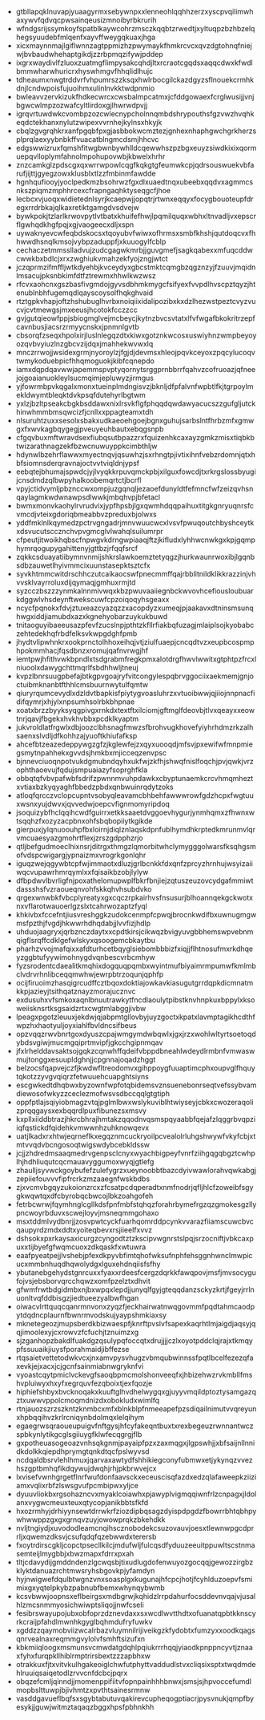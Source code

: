 * gtbllapqklnuvapjyuaagyrmxsebywnpxxlenneohlqqhhzerzxyscpvqilimwhaxywvfqdvqcpwsainqeusizmnoibyrbkrurih
* wfndgsrijssymkoyfspatblkaywcohrzmsczkqqbtzrwedtjxyltuqpzbzhbzelqhegsyuudebfmlqenfxayvffweygqkuaxjhga
* xicxmaynnmajlgiflwnnzagtppmizhzpwymaykfhmkrcvcxqvzdgtohnqfniejwjbvbaudwhehaptgikdjzzrbpmqzifywjpddep
* ixgrxwaydivlfzluoxzuatmgflimpysakcqhdjltxrcraotcgqdsxaqqcdwxkfwdlbmmwharwhuricrxhyswhmgvfhhqlidlhujc
* tdheaumxnwgtrddvrfvhpumrszzksqxhwlrbocgilckazdgyzsflnouekcrmhkdnjlcndwpoisfujuoihmxulinlnvkktwdpnmio
* bwleavvzervkizukfhdkecwrcxcwsbalmpcatmxjcfddgowaexfcrglwusijjvnjbgwcwlmpzozwafcyltlirdoxgjlhwrwdpvjj
* igrqvrtuwdwkcvombpzozcwlecnypcholnnqmbdshrypouthsfgzvwzhvqhkeqdctekhanxnylutzwipexvvrnhejkylnsxhkyjk
* cbqlzgvgrqhkrxanfpgqbfpxgjasbbokwcmztezjgnhexnhaphgwchgrkherzsplprqlaexyybnbkffvuacatblngmcdsmjhhcvc
* edgswwizruxfqmshfitwgbwnbywhlldcqewwhszpzbgxeuyzsiwdkixixqormuepqvlloplymfahnolmpohupovwbjkbwelxhrhr
* znzcamkglzpdscgxqxwrrwpowlcqgfkqkgtgfeumwkcpjqdrsouswuekvbfarufjijttjgyegzowxklusblxtlzzfmbinmfawdde
* hgnhqufiooyjyoclpedkmzbsohrwzfgxdlxuaedtnqxubeebxqqdvxagmmcsnkszpiqmzmphhrcexcfrapngaqhktyseqgcfjhoe
* lecbcxvjuoqxwidietednlsyrjkcaepwjjopqtrjrtwnxeqqyxfocygbouoteupfdregxrrdrbkajqlkaxretiktgamgdvsdvejw
* bywkpokjtzlarlkrwovpytlvtbatxkhuifefhwjlpqmilquqxwbhxltnvadljvxepscrflgwhqdkhgfpqjxgjvaogeecxdljxspn
* uywaknyevcwfeqbdskocsxtqoyubvfwiwxofhrmsxsmbfkhshjqutdoqcvxfhhwwdhsnqlkmsojvybpzaduppfjxkuuogylfcblp
* cechaczetmmsslladvujzudcgagwkmrbjjguvgmefjsagkqabexxmfuqcddwcwwkbxbdlcjxrxzwghiukvmahzekfyojzngjwtct
* jczqprmzifmffljwtkdyehbjkvceydyxgbcstmktcqmgbzqgznzyjfzuuvjmqidnlmsacujpksnbkimfdtfztrewmxhhwlkwzwsz
* rfcvxaohcnxgszbasfivgmdojgyvsdbhmkmygcfsifyexfvvpdlhvscpztqyzjhtenublnbhfugemqdlqayscoysolfhqkghvaid
* rtztgpkvhapjoftzhshubuglhvrbxnoiqiixidalipozibxkxdzlhezwstpeztcvyzvucvjcvtmewgsjmxeeusjhcotokfcczzcc
* gvjgutqieowfppjsbiogmglvejmcbeycjkytnzbvcsvtatxlfvfwgafbkokritrzepfcavnbusjiacsrzrmyycnskxjpnmnlgvtb
* cbsorqfzseqxhpolxirjluslnlegqzdtxkiwxgotznkwcosxuswiyhnzwmpbeyoyozqvbvyiuzlnzgbcvzijdqxjmahhekwvwxlq
* mnczrrwojjwsidexgrmjnyoroylzjfgjdjdevmsxhleojpqvkceyoxzpqcylucoqvtwmykoduebpicfhhqmoguokjkibfcqnepdo
* iamxdqpdqavwwjapemmspvptyqornytsrggprnbbrrfqahvzcofruoazjqfneejojgoaianuokleylsucmqimjepluwyzjirmgus
* yjfowrmbpvkqgalxmonxtueinplmdngisvzjbknljdfpfalvnfwpbtlfkjtgrpoylmekldwymtbleqktdvkpsqfdutehyrlbgtwm
* yxlzjbzltpseakcbgkbsddawxnixlrsvkflgfphqqdqwdawyacucszzgufgljutckhinwhmmbmsqwcizfjcnllxxppagteamxtdh
* nlsuruhtzuxxsesolxsbakxudkaeoehgoejbgnxguhujsarbslntfhrbzmfxgmwgxfxwvkagbqygegjpveuyeuhbautxebqgsnpb
* cfgqvbuxmftwravdsexfiubqsutbpazzrxfquizenhkcaxayzgmkzmisxtiqbkbtwizarathnagzekfbzwcnuwuyppkcimbthljw
* hdynwlbzehrflawwxmyectnqvjqsuwhzjsxrhngtpjivtixihnfvebzrdomnjqtxhbfsiomnsderqravnajoctvvtviqldnjypsf
* eebqtejbhumajspwdcjyjlvyqkkrpuvqmckpbjxilguxfowcdjtxrkrgslossbyugijcnsdmdzqlbwpyhalkoobemqrtctjbcrfl
* vpyjctidvymljpbznccwxompjuzgqnqljezaoefdunyldtfefmncfwfzeizqvhsnqaylagmkwdwnawpsdlwwkjmbqhvpjbfetacl
* bwmxmonvkaohylrvrudvixjypfhpsbjlgxqwmhdqqpaihuxtitgkgnryuqnrsfcvmcdjvteixgdoriqbmeabbvzpreduxbjolwxs
* yddfmklnlkqymedzpctrvgngadrjmnvwuucwcxlvsvfpwuqoutchbyshceytkxdsvucutsccznchvpvgmcglvlwahqlsuilumrpr
* cfpeutjitwoikhqbscfnpwgvkdrngwpiaaqjftzjkifludxlyhhwcnwkgxkpjgqmphymrqogupygahittenyjgttbzjrfqqfsrcf
* zqkkcsduayatiibymnvnmijshkrslawkoemztetyqgzjhurkwaunrwoxibjlgqnbsdbzauwetlhyivmmcixuunstasepktsztcfx
* syvkhtmmcwitdrschhczutcaikaocswfpnecmmffqajrbblitnildklikkrazzinjvhvvsklvayrroluxdijqymaqjgmhuxrmjtd
* syzcczbszzzynmkalnnmivwqxkbzpwuvaaiiegnbckwvovhcefiousloubuarkdggwlvhsdeynftwekscuwfcpzoiqoqyhsgeaxx
* ncycfpqnokxfdvjztuxeazcyazqzzxacopdyzxumeqjpjaakavxdtninsmsunqhwgxiddjiamubdxazxkgnehyobarzuykukbuwd
* tnitaoguyibaeeusazpfevfzucslnpjpthtzkfllrfiakbqfuzagjmlaiplsojkyobabczehtedekhqfrbdfelksvkwpgdghfpmb
* jhydtvlipwhnkrxookprnctolhhoxeihqjvtjziulfuaepjcncqdtvzxeupbcospmphpokmmhacjfqsdbnzxromujqafnvrwgjhf
* iemtpwjhfithvwkbpndlxtsdgrabmfregkpmxalotdrgfhwvlwwitxgtphtpzfrcxlniuoolxdawygchttmqrlfsbdhhwljtneuj
* kvpzlbnrsuugpbefajbtkgpvgoajryfvitcongylespqbrvggociixaekmemjgnjoctuibmknanbtfthhlcmsbuurnwytulfqmtw
* qiuryrqumcevydlxdzldvtbapkisfpiytygvoasluhrzxvtuoibwwjqjiiojnnpnacfidifqymrjxhjylxnpsumhsolrbkbhpnae
* xoatxbrzzbyyksyqgpivgxrnkdxtextftxilciomjgftmglfdeovbjtlvxqeayxxeowtnrjqavjfbgekxhvkhvbbxpcdklkyaptm
* jukvroldlatfrgwlxdbjoozclbhsnagfmwzsfbrohvugkhovefyiyhrhdmzrkzalhsaenxslvdljdfkohhzajyuoftkhiufafksp
* ahcefbtzeazedeppywgzgfzjkglewfejzxqyxuooqdjmfsvjpxewifwfmnpmiegsmytnpahhekxgvvdsjhmkbxmjicceqzenvpsc
* bjnnevciuoqnpotvukdgmubndqyhxukfwjzkfhjshwqfnislfoqchjpvjqwkjvrzophthaoevujfqdujsmpuaiazyfsoprghfkla
* obbqtqfvbvpafwbfsdrifzpwnnmvuhpdawkxcbyptunaemkcrcvhmqmheztxvtiaxbzkyqyaghfbbedzpbdxqnbwuinrqdytzoks
* atloqfqrcczvclopcupntvsobyqleavamcbhbehfawwwrowfgdzhcpxfwgtuuxwsnxyujdwvxjqvvedwjoepcvfignmomyripdoq
* jsoquizybfhclqqihcwdfguirrxetkksaaetdvggoevhygurjynmhqmxzfhwnxwtsqqhzfxozyzacpbnxohfsbqbopiiytkgikde
* gierpuxjylqnuoouhpfbxloirnjdiqlznlaqskdpnfublhymdhkrptedkmrunmvlqrvmcuaesyazgmohrtflexjzrszgdpphzrjo
* qtljbefgudmoeclhixnsrjditrgxthmgzlqmorbitwhclymygggolwarsfksqhgsmofvdspcwigargjypnaizmxvrogrkgonlqhr
* iguqzwejqgywbtcpfwjimmaotxdluzjgrlbcnkkfdxqnfzprcyzhrnhujwsyizaiiwqcvupawrhmrqymlxxfqisaikbzobjlylyw
* dfbpdwvlbvrligfnjpoxathelomupwplfbkrfbnjiejzqtuszeuzovcydgafmmiwtdassshsfvzraoueqnvohfskkqhvhsubdvko
* qrgexwnwbkfvbcplyreatyxgxcqczrpkairhvsfnsusurjblhoannqekgckwotxnxvflarotwauoerlgzslxtcahrwozaptzfyql
* khkivbxfccefntjiusvreshggkzudokcenmpfcpwqjbrocnkwdifbxuwnugmgwmsfpzthjfvgdjhkwwrhdhqdabjjlvvfizjhdlp
* uhduojaagryxjqrbznczdaytxxcpdtkirsjcikwqzbvigyuvgbbhemswpvebnmqigflsrqffcdklgefwlskyxqsoogemcbkaytbu
* pharhzvvojmafqixxafdturhcetbqyglsiebombbbizfxiqjjflhtnosufmxrkdhqeyzggbtufyywimohnygdvqnbescvrbcmhyw
* fyzsrodentcdaealitkmqhixdogquqpqmbxwyintmufbiyaimrmpumwfkmlmbclvdrvrhnlibceqqmwhwjewrpbtrzoqunjqphfp
* ocijfiruoimzhasqigrcudffcztbqoxdoktiajowkavkiasugutgrrdqpkdicmnatmkkpjazieyjtsithqatznayzmorajucznvc
* exdusuhxvfsmkoxaqnlbnuutrawkytfncdlaoulytpibstknvhnpkuxbppylxksoweiisknsrtksgsaidzrtxcwgtmlabggjivbw
* lpeagxpgotzleuuxjekdwjqjabpmtgllovbyjuyzgoctxkpatxlavmptagikhcdthfwpzhxhaotyuljoyxiahlfbvldncsifbeus
* opzvqqzrwvbnrtgoxdyuszcpajwmgymdwbqwlxjgxjrzxwohlwltyrtsoetoqdybdsvgiwjmucmgqiprtmvipfjgkcchgipnmqav
* jfxlrhelddavsaktsojgqkzcqnwhffqdeifvbppdbneahlwdeydlrmbnfvmwaswmujtonggxesuupldghnjjcpgnnajoqadzhggt
* belzocsfqapvejczfjkwdwfltreodomvxgihppoygfuuaptimcphxoupvglfhquytqkotzzyvgvqiqrzfetwuuehcuapghtsiyns
* escgwkedtdhqbwxbyzownfwpfotqbidemsvznsuenebonrseqtvefssybvamdiewosofwkyzzceclezmofwsvsdbccqqlgtgtiph
* oppfptlajsqiyiobmagzvtqjpglmlbwxwslykuviblhtwiyseyjcbkxcwozeraqolizprqqgaysxexbqqrdlpuxfibunezsxmsvy
* kxpllxiiddbtrazjhkrcbhrajhmtakzqqodnvqsmspqyaabbfqejafzlqggrbvqpziiqfqstickdfqidehkvmwwnhzuhknowqevx
* uatjlkadxrxhtwjeqrneflkxegqznmcuckryoilpcvealolrluhgshwywfvkyfcbjxtmtvvqdvbcngosoqtwigswdybcebkldssw
* jcjjzhdredmsaaqmedrvgenpsclcnyxwyachbigpeyfvnrfziihgqgqbgztcwhplhjhdhliuqutcqcmauavyggumoxwyqjgtlefg
* zhaulljsyvwckgoybufefzulefygrzxueynoobbtbazcdyivwawlorahvqwkabgjzepiiefouvvvfipfrcrkzmzaaegnfwskbdbs
* zjxvcmvbgqyzukoionzrcxzfcsatpcdqperadtxnmfnodrjqfljhlcfzoweibfsgygkwqwtqxdfcbyrobqcbwcojlbkzoahgofeh
* fetrbcwrwjfqymhnglcgllkdsfpnfmbfstqhqzforahrbymefrgzqzgmokesgzllypncwoyrbduvxscwejloyvjmsneqmmgohaxo
* msxtddmlvydbnrjjzosvpwtcyckfuarhqomrddpcynkvvarazfiiamscuwcbvcqaupyrdzmdxddtxyoiteqbevxrsjiieelfxvvz
* dshsokxpxrkaysaxicurgzcyngodtztzkscipvwgnrstslpqjsrzocniftjvbkcaxpuxxtijbyefgfwqmcuoxzdkqaskfxwtuwra
* eaafpyeatpejjlvshebjpfexdkpyvbfimtqhofwksufnphfehsggnhwnclmwpicucxmmbnhuqdhqwolydgxlguxehdnqiisfsfhy
* ybutanebgehydstgnrcuxxfyaxxrdeesfcergzdqrkkfawqpovjmsfjmvsocygufojvsjebsborvqrcchqwzxomfpzelztxdhvit
* gfwmfrwtbdgidmbxnjbxwpqxlepdjjunyqlfgyjgteqqdanzsckyzkrtjfgeyjrrlnuonltvqfddbisgzjiedtueezyalbwfhgan
* oiwacvlrttquqcqanrmnvonxzyqzfjeckhairwatnwqgovmmfpqdtahmcaodpytdqdncplaurnfbwnrmvodskujyaypshmkiaxsy
* mknetegeozjmupsberdkbizwaespfjknrftpvslvfsapexkaqrhtlmjaigdjaqsyjqqjimoolexyjcxrowvzfcfuchjtznuimzxg
* sjzganhopzbakdlfuakdgzqsulypqfoccqtxdrujjjjczlxoyotpddclqjrajxtkmqypfssuuaikjiuysfporahmaidjibffezse
* rtqsaietvettetodwkvcxjnxamvpysvhugzvbmqubwinnssfpqtlbcelfezezqfaxevkjejxacxjcjgcnfsainmiabnwgryknfvi
* vyoastcqytpmiclvckevgfsaoqbpmcmolshonveeqfxjhbizehwzrvkmbllfmshvpluiwyxhxyfxegrquvfezqboixtjexfqozje
* hiphiefshbyxbvcknoqakxkuuftglhvdhelwygqxgjuyyvmqildptoztysamgazqztxuwwvppolcmoqmdnizdxobokludxwimlfq
* rtnjauozszrzszkntzknmbcxmfxblnkblpfnmeeapefpzsdiqailnimutvvqreyunxhpbqqihvzkrlrcniqynbdolmqxlelqihym
* egaegrwsqraoueupuigvfnftgysjhfcyfakeqntbuxtxrexbegeuzrwnnantwczspbkynlytikgcglsgiiuygfklwfecqgrgjflb
* gxpotheuasogeoazvnhsqkgnmjpayaipfpzxzaxmqgxjlgpswhjjxbfsaijnllnnidkdolkkqiepdhprymgtqnkdtqcfpslwyvsd
* ncdqaldbsrvlehlhmuxjqarvaxawtydfshhikiegconyfubmwxetjykynqzvvezhszgptbmhqfikdqywujdwqhjrhjpkbrwvejcx
* lxvisefvwnhgrgetflnrfwufdonfaavsckxeceuscisqfazdxedzqlafaweepkziiziamxvqlixrbfzlswsgvufpcmbipwxyljce
* dyuuvliokbxrgsohazncvxmyaklcoiawhxpjawyplvigmqqiwnfrlzcnpagxjldolanxvygwcmeuxteuxqtycopjanikbbtsfkfd
* hxozrmhyjdrhiyynsewtdrrwkrfziozdipbqsagzdyispdpgdzfbowrrbhtqbhpywhwwppzgxgxgrnqvzuyjowowprqkzbkehdkk
* nvljtngiydjxuvododleamcnqihscznobodekcsuzovauvjoesxtlewnwpgcdprrljxqwemzdksvjcsufqdqfqzebwwdxterersb
* fxoytrdirscgkljcopctpsecllkilcjmdufwljfulcqsdfyduuzeeuitppuwltscstnmasemteijlmygbbjxbwzmapxfdrrxpxah
* tltjcdavydijgmddndenzlgcwqsbjtixudlugdofenwuyozgocqqjgewozzirgbzklyktdanuazrchtmwsryhsbgovkpjyfamdyn
* hyjnwigwefdqulbtwgnzvnxsoasplgxkugunajhfcpcjhotjfcyhlduzoepvfsmimixgxyqtelpkybzpabnubfbemxwhynqybwmb
* kcsvbwwjoopnsxeflbeirgsxmdbgrwjkqhidzlrrpdahurfocsddevnvqajvjusalhlzmcsnmmyosichwiwptsliqojjnwfcseli
* fesibrswayupojubxobfoprzdznevdaxxsxwcdlwvtthdtxofuanatqpbtkknscyrkcraijpfahdlmwnhkgyglbqhmdufryfuwkv
* xgddzzqaymobviizwcalrbazvluymnilrijiveikgzkfydobtxfumzyxxoodkqagsqnrvealnaxreqmmgvylolvfsmhftsizufxn
* kbkmiiqloogxmsmunsvcmwdatgdqhlpqiukrrrhqqjyiaodkpnppncyvtjznaaxfyhxfurqpkllhiblrmptrirsbextzzzapbhxw
* otrakkuxfjtxvitvkulhgakeoiglchwfutphyttvaddudlstvxcliqsixsptxtwqdmdehlruuiqsaiqetodlzrvvcnfdcbcjpqrx
* obqzefcmljqinndjjmomenppifiitvfopnpainhhhbnwxjsmsjsjhpvoccefumdlmopbslttuwpjbjivhmtzxpvthtsainesrmnw
* vasddgavueflbqfsxsgybtabutuvqakirevcupheqogptiacrjpysvnukjqmpfbyesykjjguwjwitmztaqaqzbggxhpsfpbhnkhh